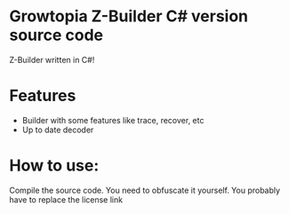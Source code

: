 # Growtopia Z-Builder C# version source code
Z-Builder written in C#!
# Features
- Builder with some features like trace, recover, etc<br/>
- Up to date decoder
# How to use:
Compile the source code. You need to obfuscate it yourself. You probably have to replace the license link
